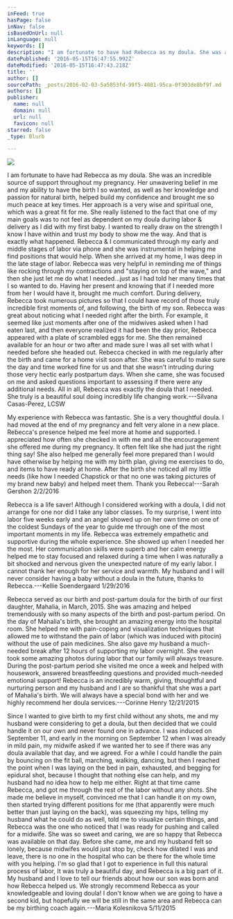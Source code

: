 ```yaml
---
inFeed: true
hasPage: false
inNav: false
isBasedOnUrl: null
inLanguage: null
keywords: []
description: "I am fortunate to have had Rebecca as my doula. She was an incredible source of support throughout my pregnancy. Her unwavering belief in me and my ability to have the birth I so wanted, as well as her knowledge and passion for natural birth, helped build my confidence and brought me so much peace at key times. Her approach is a very wise and spiritual one, which was a great fit for me. She really listened to the fact that one of my main goals was to not feel as dependent on my doula during labor & delivery as I did with my first baby. I wanted to really draw on the strength I know I have within and trust my body to show me the way. And that is exactly what happened. Rebecca & I communicated through my early and middle stages of labor via phone and she was instrumental in helping me find positions that would help. When she arrived at my home, I was deep in the late stage of labor. Rebecca was very helpful in reminding me of things like rocking through my contractions and \"staying on top of the wave,\" and then she just let me do what I needed...just as I had told her many times that I so wanted to do. Having her present and knowing that if I needed more from her I would have it, brought me much comfort. During delivery, Rebecca took numerous pictures so that I could have record of those truly incredible first moments of, and following, the birth of my son. Rebecca was great about noticing what I needed right after the birth. For example, it seemed like just moments after one of the midwives asked when I had eaten last, and then everyone realized it had been the day prior, Rebecca appeared with a plate of scrambled eggs for me. She then remained available for an hour or two after and made sure I was all set with what I needed before she headed out. Rebecca checked in with me regularly after the birth and came for a home visit soon after. She was careful to make sure the day and time worked fine for us and that she wasn't intruding during those very hectic early postpartum days. When she came, she was focused on me and asked questions important to assessing if there were any additional needs. All in all, Rebecca was exactly the doula that I needed. She truly is a beautiful soul doing incredibly life changing work.---Silvana Casas-Perez, LCSW "
datePublished: '2016-05-15T16:47:55.992Z'
dateModified: '2016-05-15T16:47:43.218Z'
title: ''
author: []
sourcePath: _posts/2016-02-03-5a5053fd-99f5-4881-95ca-0f303de8bf9f.md
authors: []
publisher:
  name: null
  domain: null
  url: null
  favicon: null
starred: false
_type: Blurb

---
```

![](https://the-grid-user-content.s3-us-west-2.amazonaws.com/3a6b11e6-b40a-4326-a1dd-a1b07a0f734d.jpg)

I am fortunate to have had Rebecca as my doula. She was an incredible source of support throughout my pregnancy. Her unwavering belief in me and my ability to have the birth I so wanted, as well as her knowledge and passion for natural birth, helped build my confidence and brought me so much peace at key times. Her approach is a very wise and spiritual one, which was a great fit for me. She really listened to the fact that one of my main goals was to not feel as dependent on my doula during labor & delivery as I did with my first baby. I wanted to really draw on the strength I know I have within and trust my body to show me the way. And that is exactly what happened. Rebecca & I communicated through my early and middle stages of labor via phone and she was instrumental in helping me find positions that would help. When she arrived at my home, I was deep in the late stage of labor. Rebecca was very helpful in reminding me of things like rocking through my contractions and "staying on top of the wave," and then she just let me do what I needed...just as I had told her many times that I so wanted to do. Having her present and knowing that if I needed more from her I would have it, brought me much comfort. During delivery, Rebecca took numerous pictures so that I could have record of those truly incredible first moments of, and following, the birth of my son. Rebecca was great about noticing what I needed right after the birth. For example, it seemed like just moments after one of the midwives asked when I had eaten last, and then everyone realized it had been the day prior, Rebecca appeared with a plate of scrambled eggs for me. She then remained available for an hour or two after and made sure I was all set with what I needed before she headed out. Rebecca checked in with me regularly after the birth and came for a home visit soon after. She was careful to make sure the day and time worked fine for us and that she wasn't intruding during those very hectic early postpartum days. When she came, she was focused on me and asked questions important to assessing if there were any additional needs. All in all, Rebecca was exactly the doula that I needed. She truly is a beautiful soul doing incredibly life changing work.---Silvana Casas-Perez, LCSW 

My experience with Rebecca was fantastic. She is a very thoughtful doula. I had moved at the end of my pregnancy and felt very alone in a new place. Rebecca's presence helped me feel more at home and supported. I appreciated how often she checked in with me and all the encouragement she offered me during my pregnancy. It often felt like she had just the right thing say! She also helped me generally feel more prepared than I would have otherwise by helping me with my birth plan, giving me exercises to do, and items to have ready at home. After the birth she noticed all my little needs (like how I needed Chapstick or that no one was taking pictures of my brand new baby) and helped meet them. Thank you Rebecca!---Sarah Gershon 2/2/2016

Rebecca is a life saver! Although I considered working with a doula, I did not arrange for one nor did I take any labor classes. To my surprise, I went into labor five weeks early and an angel showed up on her own time on one of the coldest Sundays of the year to guide me through one of the most important moments in my life. Rebecca was extremely empathetic and supportive during the whole experience. She showed up when I needed her the most. Her communication skills were superb and her calm energy helped me to stay focused and relaxed during a time when I was naturally a bit shocked and nervous given the unexpected nature of my early labor. I cannot thank her enough for her service and warmth. My husband and I will never consider having a baby without a doula in the future, thanks to Rebecca.---Kellie Soendergaard 1/29/2016

Rebecca served as our birth and post-partum doula for the birth of our first daughter, Mahalia, in March, 2015\. She was amazing and helped tremendously with so many aspects of the birth and post-partum period. On the day of Mahalia's birth, she brought an amazing energy into the hospital room. She helped me with pain-coping and visualization techniques that allowed me to withstand the pain of labor (which was induced with pitocin) without the use of pain medicines. She also gave my husband a much-needed break after 12 hours of supporting my labor overnight. She even took some amazing photos during labor that our family will always treasure. During the post-partum period she visited me once a week and helped with housework, answered breastfeeding questions and provided much-needed emotional support! Rebecca is an incredibly warm, giving, thoughtful and nurturing person and my husband and I are so thankful that she was a part of Mahalia's birth. We will always have a special bond with her and we highly recommend her doula services.---Corinne Henry 12/21/2015

Since I wanted to give birth to my first child without any shots, me and my husband were considering to get a doula, but then decided that we could handle it on our own and never found one in advance. I was induced on September 11, and early in the morning on September 12 when I was already in mild pain, my midwife asked if we wanted her to see if there was any doula available that day, and we agreed. For a while I could handle the pain by bouncing on the fit ball, marching, walking, dancing, but then I reached the point when I was laying on the bed in pain, exhausted, and begging for epidural shot, because I thought that nothing else can help, and my husband had no idea how to help me either. Right at that time came Rebecca, and got me through the rest of the labor without any shots. She made me believe in myself, convinced me that I can handle it on my own, then started trying different positions for me (that apparently were much better than just laying on the back), was squeezing my hips, telling my husband what he could do as well, told me to visualize certain things, and Rebecca was the one who noticed that I was ready for pushing and called for a midwife. She was so sweet and caring, we are so happy that Rebecca was available on that day. Before she came, me and my husband felt so lonely, because midwifes would just stop by, check how dilated I was and leave, there is no one in the hospital who can be there for the whole time with you helping. I'm so glad that I got to experience in full this natural process of labor, It was truly a beautiful day, and Rebecca is a big part of it. My husband and I love to tell our friends about how our son was born and how Rebecca helped us. We strongly recommend Rebecca as your knowledgeable and loving doula! I don't know when we are going to have a second kid, but hopefully we will be still in the same area and Rebecca can be my birthing coach again.---Maria Kolesnikova 5/11/2015